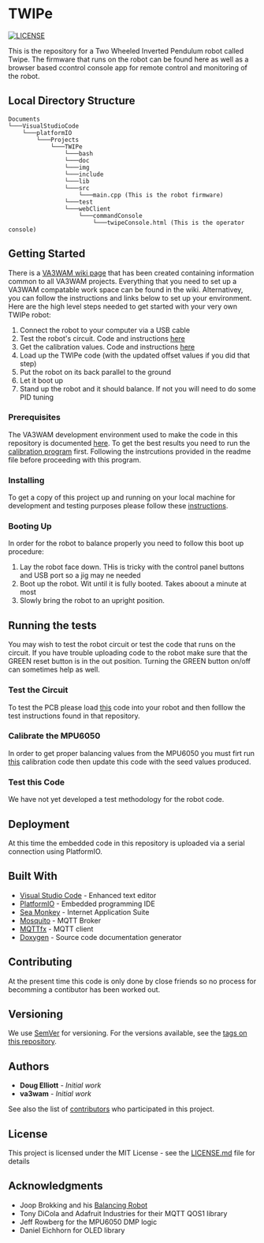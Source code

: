 # TWIPe

[![LICENSE](https://img.shields.io/badge/license-MIT-lightgrey.svg)](https://raw.githubusercontent.com/mmistakes/minimal-mistakes/master/LICENSE)

This is the repository for a Two Wheeled Inverted Pendulum robot called Twipe. The firmware that runs on the robot can be found here as well as a browser based ccontrol console app for remote control and monitoring of the robot.  

## Local Directory Structure
```
Documents
└───VisualStudioCode
    └───platformIO 
        └───Projects
            └───TWIPe
                └───bash
                └───doc
                └───img
                └───include
                └───lib
                └───src
                    └───main.cpp (This is the robot firmware)
                └───test
                └───webClient
                    └───commandConsole
                        └───twipeConsole.html (This is the operator console)
```

## Getting Started

There is a [VA3WAM wiki page](https://github.com/va3wam/va3wam.github.io/wiki) that has been created containing information common to all VA3WAM projects. Everything that you need to set up a VA3WAM compatable work space can be found in the wiki. Alternativey, you can follow the instructions and links below to set up your environment. Here are the high level steps needed to get started with your very own TWIPe robot:

1. Connect the robot to your computer via a USB cable
2. Test the robot's circuit. Code and instructions [here](https://github.com/va3wam/TWIPeTest)
3. Get the calibration values. Code and instructions [here](https://github.com/va3wam/TWIPeCalibrate)
4. Load up the TWIPe code (with the updated offset values if you did that step)
5. Put the robot on its back parallel to the ground
6. Let it boot up
7. Stand up the robot and it should balance. If not you will need to do some PID tuning

### Prerequisites

The VA3WAM development environment used to make the code in this repository is documented [here](https://github.com/va3wam/va3wam.github.io/wiki/Tools). To get the best results you need to run the [calibration program](https://github.com/va3wam/TWIPeCalibrate) first. Following the instrcutions provided in the readme file before proceeding with this program.

### Installing

To get a copy of this project up and running on your local machine for development and testing purposes please follow these [instructions](https://github.com/va3wam/va3wam.github.io/wiki/Software-Version-Control).

### Booting Up
In order for the robot to balance properly you need to follow this boot up procedure:

1. Lay the robot face down. THis is tricky with the control panel buttons and USB port so a jig may ne needed
2. Boot up the robot. Wit until it is fully booted. Takes aboout a minute at most
3. Slowly bring the robot to an upright position.

## Running the tests
You may wish to test the robot circuit or test the code that runs on the circuit. If you have trouble uploading code to the robot make sure that the GREEN reset button is in the out position. Turning the GREEN button on/off can sometimes help as well. 

### Test the Circuit
To test the PCB please load [this](https://github.com/va3wam/TWIPeTest) code into your robot and then folllow the test instructions found in that repository. 

### Calibrate the MPU6050
In order to get proper balancing values from the MPU6050 you must firt run [this](https://github.com/va3wam/TWIPeCalibrate) calibration code then update this code with the seed values produced.

### Test this Code
We have not yet developed a test methodology for the robot code.

## Deployment

At this time the embedded code in this repository is uploaded via a serial connection using PlatformIO. 

## Built With

* [Visual Studio Code](https://code.visualstudio.com/) - Enhanced text editor
* [PlatformIO](https://platformio.org/) - Embedded programming IDE
* [Sea Monkey](https://www.seamonkey-project.org/) - Internet Application Suite
* [Mosquito](https://mosquitto.org/) - MQTT Broker
* [MQTTfx](http://mqttfx.org/) - MQTT client
* [Doxygen](http://www.doxygen.nl/) - Source code documentation generator   

## Contributing

At the present time this code is only done by close friends so no process for becomming a contibutor has been worked out.

## Versioning

We use [SemVer](http://semver.org/) for versioning. For the versions available, see the [tags on this repository](https://github.com/va3wam/TWIPe/tags).

## Authors

* **Doug Elliott** - *Initial work* 
* **va3wam** - *Initial work* 

See also the list of [contributors](https://github.com/va3wam/TWIPe/contributors) who participated in this project.

## License

This project is licensed under the MIT License - see the [LICENSE.md](LICENSE.md) file for details

## Acknowledgments

* Joop Brokking and his [Balancing Robot](http://www.brokking.net/yabr_main.html)
* Tony DiCola and Adafruit Industries for their MQTT QOS1 library
* Jeff Rowberg for the MPU6050 DMP logic
* Daniel Eichhorn for OLED library


